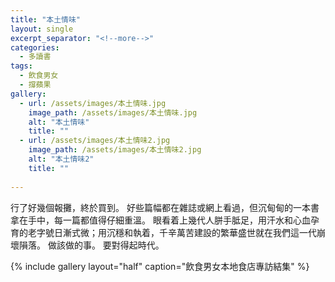 ```yaml
---
title: "本土情味"
layout: single
excerpt_separator: "<!--more-->"
categories:
  - 多讀書
tags:
  - 飲食男女
  - 撐蘋果
gallery:
  - url: /assets/images/本土情味.jpg
    image_path: /assets/images/本土情味.jpg
    alt: "本土情味"
    title: ""
  - url: /assets/images/本土情味2.jpg
    image_path: /assets/images/本土情味2.jpg
    alt: "本土情味2"
    title: ""
  
---
```



行了好幾個報攤，終於買到。
好些篇幅都在雜誌或網上看過，但沉甸甸的一本書拿在手中，每一篇都值得仔細重溫。
眼看着上幾代人胼手胝足，用汗水和心血孕育的老字號日漸式微；用沉穩和執着，千辛萬苦建設的繁華盛世就在我們這一代崩壞隕落。
做該做的事。
要對得起時代。


{% include gallery layout="half" caption="飲食男女本地食店專訪結集" %}
